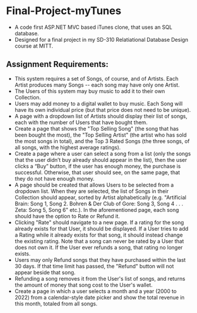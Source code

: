 # Final-Project-myTunes
* A code first ASP.NET MVC based iTunes clone, that uses an SQL database. 
* Designed for a final project in my SD-310 Relatiational Database Design course at MITT.


## Assignment Requirements:
* This system requires a set of Songs, of course, and of Artists. Each Artist produces many Songs -- each song may have only one Artist.
* The Users of this system may buy music to add it to their own Collection.
* Users may add money to a digital wallet to buy music. Each Song will have its own individual price (but that price does not need to be unique).
* A page with a dropdown list of Artists should display their list of songs, each with the number of Users that have bought them.
* Create a page that shows the "Top Selling Song" (the song that has been bought the most), the "Top Selling Artist" (the artist who has sold the most songs in total), and the Top 3 Rated Songs (the three songs, of all songs, with the highest average ratings).
* Create a page where a user can select a song from a list (only the songs that the user didn’t buy already should appear in the list), then the user clicks a “Buy” button, if the user has enough money, the purchase is successful. Otherwise, that user should see, on the same page, that they do not have enough money.
* A page should be created that allows Users to be selected from a dropdown list. When they are selected, the list of Songs in their Collection should appear, sorted by Artist alphabetically (e.g. "Artificial Brain: Song 1, Song 2. Bohren & Der Club of Gore: Song 3, Song 4 . . . Zeta: Song 5, Song 6" etc.).
In the aforementioned page, each song should have the option to Rate or Refund it.
* Clicking "Rate" should navigate to a new page. If a rating for the song already exists for that User, it should be displayed. If a User tries to add a Rating while it already exists for that song, it should instead change the existing rating. Note that a song can never be rated by a User that does not own it. If the User ever refunds a song, that rating no longer exists.
* Users may only Refund songs that they have purchased within the last 30 days. If that time limit has passed, the "Refund" button will not appear beside that song.
* Refunding a song removes it from the User's list of songs, and returns the amount of money that song cost to the User's wallet.
* Create a page in which a user selects a month and a year (2000 to 2022) from a calendar-style date picker and show the total revenue in this month, totaled from all songs.
